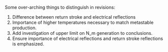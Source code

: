 Some over-arching things to distinguish in revisions:

1. Difference between return stroke and electrical reflections
2. Importance of higher temperatures necessary to match metastable
   production.
3. Add investigation of upper limit on N_m generation to conclusions.
4. Ensure importance of electrical reflections and return stroke
   reflections is emphasized.
